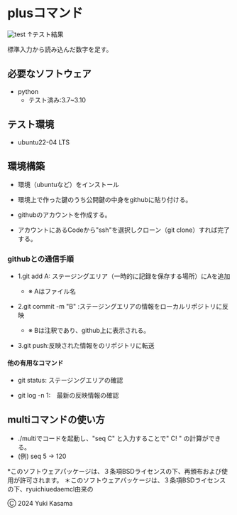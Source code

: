 # plusコマンド
![test](https://github.com/blizzard003/robosys2024/actions/workflows/test.yml/badge.svg)
↑テスト結果

標準入力から読み込んだ数字を足す。

## 必要なソフトウェア
- python
  - テスト済み:3.7~3.10

## テスト環境
- ubuntu22-04 LTS

## 環境構築
- 環境（ubuntuなど）をインストール

- 環境上で作った鍵のうち公開鍵の中身をgithubに貼り付ける。

- githubのアカウントを作成する。

- アカウントにあるCodeから"ssh"を選択しクローン（git clone）すれば完了する。

### githubとの通信手順
- 1.git add A: ステージングエリア（一時的に記録を保存する場所）にAを追加
  - ※ Aはファイル名

- 2.git commit -m "B" :ステージングエリアの情報をローカルリポジトリに反映
  - ※ Bは注釈であり、github上に表示される。

- 3.git push:反映された情報をのリポジトリに転送

#### 他の有用なコマンド
- git status: ステージングエリアの確認

- git log -n 1:　最新の反映情報の確認

## multiコマンドの使い方
- ./multiでコードを起動し、"seq C" と入力することで" C! " の計算ができる。 
- (例) seq 5 → 120

*このソフトウェアパッケージは、３条項BSDライセンスの下、再頒布および使用が許可されます。
＊このソフトウェアパッケージは、３条項BSDライセンスの下、ryuichiuedaemcl由来の


Ⓒ 2024 Yuki Kasama
